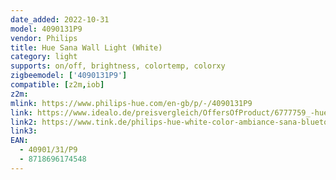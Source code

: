 ```yaml
---
date_added: 2022-10-31
model: 4090131P9
vendor: Philips
title: Hue Sana Wall Light (White)
category: light
supports: on/off, brightness, colortemp, colorxy
zigbeemodel: ['4090131P9']
compatible: [z2m,iob]
z2m: 
mlink: https://www.philips-hue.com/en-gb/p/-/4090131P9
link: https://www.idealo.de/preisvergleich/OffersOfProduct/6777759_-hue-white-color-ambiance-sana-led-bluetooth-weiss-40901-31-p9-philips.html
link2: https://www.tink.de/philips-hue-white-color-ambiance-sana-bluetooth-wandleuchte
link3: 
EAN: 
  - 40901/31/P9
  - 8718696174548
---
```

